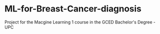 # ML-for-Breast-Cancer-diagnosis
Project for the Macgine Learning 1 course in the GCED Bachelor's Degree - UPC
